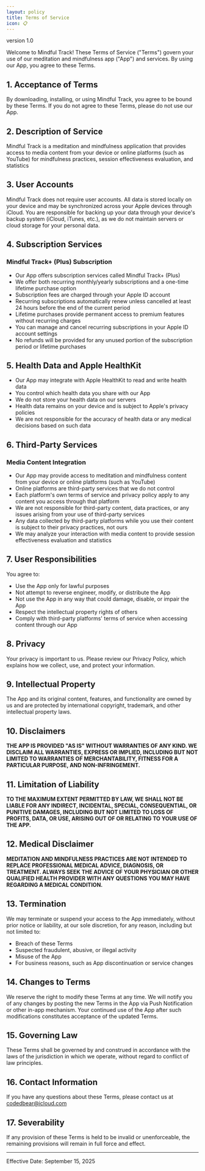 ```yaml
---
layout: policy
title: Terms of Service
icon: 📋
---
```


<div class="version">version 1.0</div>

<div class="intro-section">

Welcome to Mindful Track! These Terms of Service ("Terms") govern your use of our meditation and mindfulness app ("App") and services. By using our App, you agree to these Terms.

</div>

## 1. Acceptance of Terms

By downloading, installing, or using Mindful Track, you agree to be bound by these Terms. If you do not agree to these Terms, please do not use our App.

## 2. Description of Service

Mindful Track is a meditation and mindfulness application that provides access to media content from your device or online platforms (such as YouTube) for mindfulness practices, session effectiveness evaluation, and statistics

## 3. User Accounts

Mindful Track does not require user accounts. All data is stored locally on your device and may be synchronized across your Apple devices through iCloud. You are responsible for backing up your data through your device's backup system (iCloud, iTunes, etc.), as we do not maintain servers or cloud storage for your personal data.

## 4. Subscription Services

### Mindful Track+ (Plus) Subscription
- Our App offers subscription services called Mindful Track+ (Plus)
- We offer both recurring monthly/yearly subscriptions and a one-time lifetime purchase option
- Subscription fees are charged through your Apple ID account
- Recurring subscriptions automatically renew unless cancelled at least 24 hours before the end of the current period
- Lifetime purchases provide permanent access to premium features without recurring charges
- You can manage and cancel recurring subscriptions in your Apple ID account settings
- No refunds will be provided for any unused portion of the subscription period or lifetime purchases

## 5. Health Data and Apple HealthKit

- Our App may integrate with Apple HealthKit to read and write health data
- You control which health data you share with our App
- We do not store your health data on our servers
- Health data remains on your device and is subject to Apple's privacy policies
- We are not responsible for the accuracy of health data or any medical decisions based on such data

## 6. Third-Party Services

### Media Content Integration
- Our App may provide access to meditation and mindfulness content from your device or online platforms (such as YouTube)
- Online platforms are third-party services that we do not control
- Each platform's own terms of service and privacy policy apply to any content you access through that platform
- We are not responsible for third-party content, data practices, or any issues arising from your use of third-party services
- Any data collected by third-party platforms while you use their content is subject to their privacy practices, not ours
- We may analyze your interaction with media content to provide session effectiveness evaluation and statistics

## 7. User Responsibilities

You agree to:
- Use the App only for lawful purposes
- Not attempt to reverse engineer, modify, or distribute the App
- Not use the App in any way that could damage, disable, or impair the App
- Respect the intellectual property rights of others
- Comply with third-party platforms' terms of service when accessing content through our App

## 8. Privacy

Your privacy is important to us. Please review our Privacy Policy, which explains how we collect, use, and protect your information.

## 9. Intellectual Property

The App and its original content, features, and functionality are owned by us and are protected by international copyright, trademark, and other intellectual property laws.

## 10. Disclaimers

<div class="disclaimer">
<strong>THE APP IS PROVIDED "AS IS" WITHOUT WARRANTIES OF ANY KIND. WE DISCLAIM ALL WARRANTIES, EXPRESS OR IMPLIED, INCLUDING BUT NOT LIMITED TO WARRANTIES OF MERCHANTABILITY, FITNESS FOR A PARTICULAR PURPOSE, AND NON-INFRINGEMENT.</strong>
</div>

## 11. Limitation of Liability

<div class="disclaimer">
<strong>TO THE MAXIMUM EXTENT PERMITTED BY LAW, WE SHALL NOT BE LIABLE FOR ANY INDIRECT, INCIDENTAL, SPECIAL, CONSEQUENTIAL, OR PUNITIVE DAMAGES, INCLUDING BUT NOT LIMITED TO LOSS OF PROFITS, DATA, OR USE, ARISING OUT OF OR RELATING TO YOUR USE OF THE APP.</strong>
</div>

## 12. Medical Disclaimer

<div class="disclaimer">
<strong>MEDITATION AND MINDFULNESS PRACTICES ARE NOT INTENDED TO REPLACE PROFESSIONAL MEDICAL ADVICE, DIAGNOSIS, OR TREATMENT. ALWAYS SEEK THE ADVICE OF YOUR PHYSICIAN OR OTHER QUALIFIED HEALTH PROVIDER WITH ANY QUESTIONS YOU MAY HAVE REGARDING A MEDICAL CONDITION.</strong>
</div>

## 13. Termination

We may terminate or suspend your access to the App immediately, without prior notice or liability, at our sole discretion, for any reason, including but not limited to:

- Breach of these Terms
- Suspected fraudulent, abusive, or illegal activity
- Misuse of the App
- For business reasons, such as App discontinuation or service changes


## 14. Changes to Terms

We reserve the right to modify these Terms at any time. We will notify you of any changes by posting the new Terms in the App via Push Notification or other in-app mechanism. Your continued use of the App after such modifications constitutes acceptance of the updated Terms.

## 15. Governing Law

These Terms shall be governed by and construed in accordance with the laws of the jurisdiction in which we operate, without regard to conflict of law principles.

## 16. Contact Information

If you have any questions about these Terms, please contact us at [codedbear@icloud.com](mailto:codedbear@icloud.com)

## 17. Severability

If any provision of these Terms is held to be invalid or unenforceable, the remaining provisions will remain in full force and effect.

---

<div class="effective-date">
Effective Date: September 15, 2025
</div>
